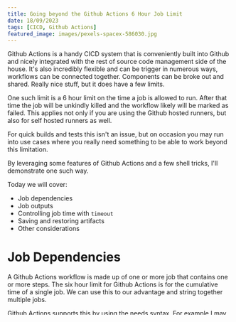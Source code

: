 ```yaml
---
title: Going beyond the Github Actions 6 Hour Job Limit
date: 18/09/2023
tags: [CICD, Github Actions]
featured_image: images/pexels-spacex-586030.jpg
---
```


Github Actions is a handy CICD system that is conveniently built into Github
and nicely integrated with the rest of source code management side of the
house.  It's also incredibly flexible and can be trigger in numerous ways,
workflows can be connected together.  Components can be broke out and shared.
Really nice stuff, but it does have a few limits.

One such limit is a 6 hour limit on the time a job is allowed to run.  After
that time the job will be unkindly killed and the workflow likely will be
marked as failed.  This applies not only if you are using the Github hosted runners,
but also for self hosted runners as well.

For quick builds and tests this isn't an issue, but on occasion you may run
into use cases where you really need something to be able to work beyond this
limitation.

By leveraging some features of Github Actions and a few shell tricks, I'll
demonstrate one such way.

Today we will cover:

* Job dependencies
* Job outputs
* Controlling job time with `timeout`
* Saving and restoring artifacts
* Other considerations

# Job Dependencies

A Github Actions workflow is made up of one or more job that contains one or
more steps.  The six hour limit for Github Actions is for the cumulative time
of a single job.  We can use this to our advantage and string together
multiple jobs.

Github Actions supports this by using the
[needs](https://docs.github.com/en/actions/using-workflows/workflow-syntax-for-github-actions#jobsjob_idneeds)
syntax.  For example I may have two jobs try1, and try2.  I can make try2
depend on and wait for try1 by adding the following to the try2 job:

```
  try2:
    needs: try1
```

For complex workflows, it is possible to have a list of dependencies, or to
make execution depend on an 'if' block.  Let's leverage that ability in the
next step.

# Job Outputs

We would now like to be able to control if our next job executes based on a value
from a step in our current job.  We we can set environment variables and
refer to these within a job like so: 

```
    - name: Set env var
      run: echo "MYVAR='1234'" >> $GITHUB_ENV
```

Subsequent jobs will not have access to this environment, and there are
various other restrictions on what context you can refer this this var. This
will not method will not work for us.  This makese sense as jobs will likely be executed on an entirely
different runner instance.

Instead we need to look into setting outputs.  First we need to set the output from a step within a job:

```
    - name: Set step output
      id: mystep
      run: echo "done=true" >> $GITHUB_OUTPUT
```

This syntax mirrors the environment variable setting syntax, but instead
indicates that this is a step output.  We will want to refer to this
particular step later, so we specify an id of `mystep` as well.

At this point we can refer to our output like so `steps.mystep.outputs.done`.
We can use this in any way we would normally use a Github
[context](https://docs.github.com/en/actions/learn-github-actions/contexts)
such as in logic statements, or other references.

This still is not referrable outside of this job, however.  We will need to
explicitly indicate that our job has outputs as well.  For example:

```
  try1:
    outputs:
      done: ${{ steps.mystep.outputs.done }}
```

At this point we can now refer to the outputs from the job `try1` from our
subsequent jobs that we setup with our dependencies above.  

Let's make our second job execution conditional!

```
  try2:
    if: needs.try1.outputs.done == 'false'
    needs: try1
```

Now the job `try2` will only execute if the output of job `try1` is set to the
string 'false'.  Note that this output is available from the
[needs context](https://docs.github.com/en/actions/learn-github-actions/contexts#needs-context).
Without specifying the job in `needs` we will not have access to this job
output.

Okay, we have our basic flow sorted, now how will we run or skip subsequent
jobs based on a timeout?

# Controlling job timeout

Github Actions does not have a direct way of exiting out of a job after a
specific amount of time.  Luckily the GNU coreutils timeout command can help
us here.  This command will let us set a max wait time for a command and will
send a signal after the specified timeout.  This is quite configurable and
will allow us to determine if we want to preserve the original command status,
send a different signal besides the default SIGTERM, or if a subsequent
SIGKILL will be sent.

A simple example:

```
$ timeout 30s sleep 90
```    

We will want to get a bit fancier and combine this with our output setting
step above:

```
    - name: Set step output
      id: mystep
      run: timeout 300m ./longcommand.sh && echo "done=true" >> $GITHUB_OUTPUT || echo "done=false" >> $GITHUB_OUTPUT
```

In the above we set a max timeout of 300 minutes for the script
`longcommand.sh`.  If we timeout `done` is set to 'false' if we don't timeout
`done` is set to 'true'.  This is a simple example and you may wish to have
more complex logic here.

Note that the timeout is set to 300 minutes, not 360 minutes.  Recall that the
max job timeout is for the entire job, including any job setup, cleanup, and
storage.  Here we have added an amble buffer.

Now our step output, and therefore our job output setting will be dynamically
set based on the results of this command.

# Saving and Restoring Artifacts

In some scenarios, we may wish to conditionally save our work in progress if our job was
interrupted, but to do something different if our work is complete.  This can
be accomplished by leverage the workflow artifact storage feature, while
referencing our outputs we setup above.  For example:

```
      - name: Success!
        if: steps.mystep.outputs.done == 'true'
        run: |
          echo "Success we are done!"

      - name: Saving work.
        if: steps.mystep.outputs.done == 'false'
        uses: actions/upload-artifact@v3
        with:
          name: inprogress
          path: ./work
          retention-days: 2
```

Our downstream job can then restore this artifact before we restart our work:

```
      - name: Restore inprogress work
        uses: actions/download-artifact@v3
        with:
          name: inprogress
```

# Other Considerations

A full example of the concepts above can be found [here](https://github.com/kubilus1/actions6hour/blob/main/.github/workflows/6hour.yml).

Depending on the logic of our jobs, and the number of dependent job runs for your
use case, it may make sense to capture some of this in a [reusable workflow](https://docs.github.com/en/actions/using-workflows/reusing-workflows) or perhaps a [composite action](https://docs.github.com/en/actions/creating-actions/creating-a-composite-action).  That'll be a discussion for another day.

